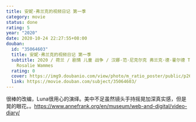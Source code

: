```yaml
---
title: 安妮·弗兰克的视频日记 第一季
category: movie
status: done
rating: 5
year: "2020"
date: 2020-10-24 22:27:55+08:00
douban:
  id: "35064603"
  title: 安妮·弗兰克的视频日记 第一季
  subtitle: 2020 / 荷兰 / 剧情 儿童 战争 / 汉娜·范·尼克尔克 弗兰克·德·霍尔德 Tim Vloothuis / 露娜·克鲁兹·佩雷斯
    Rosalie Wammes
  rating: 0
  cover: https://img9.doubanio.com/view/photo/m_ratio_poster/public/p2602557495.jpg
  link: https://movie.douban.com/subject/35064603/
---
```


很棒的改编，Luna很用心的演绎。美中不足虽然镜头手持摇晃加深真实感，但是晃的眼花。。https://www.annefrank.org/en/museum/web-and-digital/video-diary/
